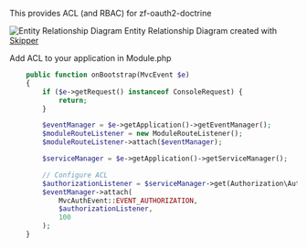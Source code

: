 This provides ACL (and RBAC) for zf-oauth2-doctrine

![Entity Relationship Diagram](https://raw.githubusercontent.com/API-Skeletons/zf-oauth2-doctrine/master/media/oauth2-doctrine-erd.png)
Entity Relationship Diagram created with [Skipper](https://skipper18.com)

Add ACL to your application in Module.php
```php
    public function onBootstrap(MvcEvent $e)
    {
        if ($e->getRequest() instanceof ConsoleRequest) {
            return;
        }

        $eventManager = $e->getApplication()->getEventManager();
        $moduleRouteListener = new ModuleRouteListener();
        $moduleRouteListener->attach($eventManager);

        $serviceManager = $e->getApplication()->getServiceManager();

        // Configure ACL
        $authorizationListener = $serviceManager->get(Authorization\AuthorizationListener::class);
        $eventManager->attach(
            MvcAuthEvent::EVENT_AUTHORIZATION,
            $authorizationListener,
            100
        );
    }
```
